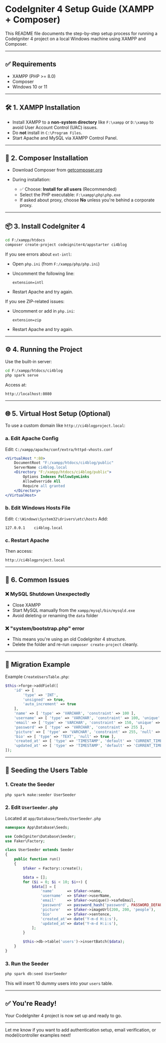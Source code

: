 # CodeIgniter 4 Setup Guide (XAMPP + Composer)

This README file documents the step-by-step setup process for running a CodeIgniter 4 project on a local Windows machine using XAMPP and Composer.

---

## ✅ Requirements

* XAMPP (PHP >= 8.0)
* Composer
* Windows 10 or 11

---

## 🛠️ 1. XAMPP Installation

* Install XAMPP to a **non-system directory** like `F:\xampp` or `D:\xampp` to avoid User Account Control (UAC) issues.
* Do **not** install in `C:\Program Files`.
* Start Apache and MySQL via XAMPP Control Panel.

---

## 🧰 2. Composer Installation

* Download Composer from [getcomposer.org](https://getcomposer.org/)
* During installation:

  * ✅ Choose: **Install for all users** (Recommended)
  * Select the PHP executable: `F:\xampp\php\php.exe`
  * If asked about proxy, choose **No** unless you're behind a corporate proxy.

---

## 📦 3. Install CodeIgniter 4

```bash
cd F:/xampp/htdocs
composer create-project codeigniter4/appstarter ci4blog
```

If you see errors about `ext-intl`:

* Open `php.ini` (from `F:/xampp/php/php.ini`)
* Uncomment the following line:

  ```
  extension=intl
  ```
* Restart Apache and try again.

If you see ZIP-related issues:

* Uncomment or add in `php.ini`:

  ```
  extension=zip
  ```
* Restart Apache and try again.

---

## ⚙️ 4. Running the Project

Use the built-in server:

```bash
cd F:/xampp/htdocs/ci4blog
php spark serve
```

Access at:

```
http://localhost:8080
```

---

## 🌐 5. Virtual Host Setup (Optional)

To use a custom domain like `http://ci4blogproject.local`:

### a. Edit Apache Config

Edit: `C:/xampp/apache/conf/extra/httpd-vhosts.conf`

```apache
<VirtualHost *:80>
    DocumentRoot "F:/xampp/htdocs/ci4blog/public"
    ServerName ci4blog.local
    <Directory "F:/xampp/htdocs/ci4blog/public">
        Options Indexes FollowSymLinks
        AllowOverride All
        Require all granted
    </Directory>
</VirtualHost>
```

### b. Edit Windows Hosts File

Edit: `C:\Windows\System32\drivers\etc\hosts`
Add:

```
127.0.0.1    ci4blog.local
```

### c. Restart Apache

Then access:

```
http://ci4blogproject.local
```

---

## 🧩 6. Common Issues

### ❌ MySQL Shutdown Unexpectedly

* Close XAMPP
* Start MySQL manually from the `xampp/mysql/bin/mysqld.exe`
* Avoid deleting or renaming the `data` folder

### ❌ "system/bootstrap.php" error

* This means you're using an old CodeIgniter 4 structure.
* Delete the folder and re-run `composer create-project` cleanly.

---

## 📁 Migration Example

Example `CreateUsersTable.php`:

```php
$this->forge->addField([
    'id' => [
        'type' => 'INT',
        'unsigned' => true,
        'auto_increment' => true
    ],
    'name' => [ 'type' => 'VARCHAR', 'constraint' => 100 ],
    'username' => [ 'type' => 'VARCHAR', 'constraint' => 100, 'unique' => true ],
    'email' => [ 'type' => 'VARCHAR', 'constraint' => 150, 'unique' => true ],
    'password' => [ 'type' => 'VARCHAR', 'constraint' => 255 ],
    'picture' => [ 'type' => 'VARCHAR', 'constraint' => 255, 'null' => true ],
    'bio' => [ 'type' => 'TEXT', 'null' => true ],
    'created_at' => [ 'type' => 'TIMESTAMP', 'default' => 'CURRENT_TIMESTAMP', 'null' => true ],
    'updated_at' => [ 'type' => 'TIMESTAMP', 'default' => 'CURRENT_TIMESTAMP', 'null' => true, 'on_update' => 'CURRENT_TIMESTAMP' ],
]);
```

---

## 🌱 Seeding the Users Table

### 1. Create the Seeder

```bash
php spark make:seeder UserSeeder
```

### 2. Edit `UserSeeder.php`

Located at `app/Database/Seeds/UserSeeder.php`

```php
namespace App\Database\Seeds;

use CodeIgniter\Database\Seeder;
use Faker\Factory;

class UserSeeder extends Seeder
{
    public function run()
    {
        $faker = Factory::create();

        $data = [];
        for ($i = 0; $i < 10; $i++) {
            $data[] = [
                'name'      => $faker->name,
                'username'  => $faker->userName,
                'email'     => $faker->unique()->safeEmail,
                'password'  => password_hash('password', PASSWORD_DEFAULT),
                'picture'   => $faker->imageUrl(200, 200, 'people'),
                'bio'       => $faker->sentence,
                'created_at'=> date('Y-m-d H:i:s'),
                'updated_at'=> date('Y-m-d H:i:s'),
            ];
        }

        $this->db->table('users')->insertBatch($data);
    }
}
```

### 3. Run the Seeder

```bash
php spark db:seed UserSeeder
```

This will insert 10 dummy users into your `users` table.

---

## ✅ You're Ready!

Your CodeIgniter 4 project is now set up and ready to go.

---

Let me know if you want to add authentication setup, email verification, or model/controller examples next!
